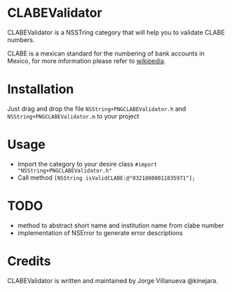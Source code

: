 # CLABEValidator

CLABEValidator is a NSSTring category that will help you to validate CLABE numbers.

CLABE is a mexican standard for the numbering of bank accounts in Mexico,
for more information please refer to [wikipedia].

[wikipedia]: <https://en.wikipedia.org/wiki/CLABE>

# Installation

Just drag and drop the file ``NSString+PNGCLABEValidator.h`` and ``NSString+PNGCLABEValidator.m`` to your project

# Usage

* Import the category to your desire class ``#import "NSString+PNGCLABEValidator.h"``
* Call method ``[NSString isValidCLABE:@"03218000011835971"];``

# TODO
* method to abstract short name and institution name from clabe number
* implementation of NSError to generate error descriptions

# Credits
CLABEValidator is written and maintained by Jorge Villanueva @kinejara.
